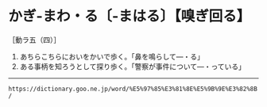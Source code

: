 # かぎ‐まわ・る〔‐まはる〕【嗅ぎ回る】

［動ラ五（四）］

1. あちらこちらにおいをかいで歩く。「鼻を鳴らして―・る」
2. ある事柄を知ろうとして探り歩く。「警察が事件について―・っている」

---
`https://dictionary.goo.ne.jp/word/%E5%97%85%E3%81%8E%E5%9B%9E%E3%82%8B/`